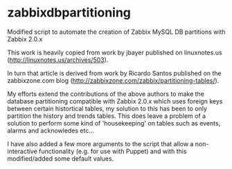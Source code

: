 zabbixdbpartitioning
====================

Modified script to automate the creation of Zabbix MySQL DB partitions with Zabbix 2.0.x

This work is heavily copied from work by jbayer published on linuxnotes.us (http://linuxnotes.us/archives/503).

In turn that article is derived from work by Ricardo Santos published on the zabbixzone.com blog (http://zabbixzone.com/zabbix/partitioning-tables/).

My efforts extend the contributions of the above authors to make the database partitioning compatible with Zabbix 2.0.x which uses foreign keys between certain histortical tables, my solution to this has been to only partition the history and trends tables. This does leave a problem of a solution to perform some kind of 'housekeeping' on tables such as events, alarms and acknowledes etc...

I have also added a few more arguments to the script that allow a non-interactive functionality (e.g. for use with Puppet) and with this modified/added some default values.
